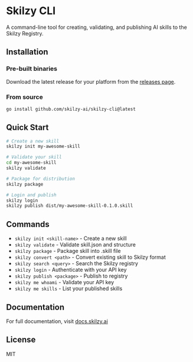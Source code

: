 # Skilzy CLI

A command-line tool for creating, validating, and publishing AI skills to the Skilzy Registry.

## Installation

### Pre-built binaries

Download the latest release for your platform from the [releases page](https://github.com/skilzy-ai/skilzy-cli/releases).

### From source

```bash
go install github.com/skilzy-ai/skilzy-cli@latest
```

## Quick Start

```bash
# Create a new skill
skilzy init my-awesome-skill

# Validate your skill
cd my-awesome-skill
skilzy validate

# Package for distribution
skilzy package

# Login and publish
skilzy login
skilzy publish dist/my-awesome-skill-0.1.0.skill
```

## Commands

- `skilzy init <skill-name>` - Create a new skill
- `skilzy validate` - Validate skill.json and structure
- `skilzy package` - Package skill into .skill file
- `skilzy convert <path>` - Convert existing skill to Skilzy format
- `skilzy search <query>` - Search the Skilzy registry
- `skilzy login` - Authenticate with your API key
- `skilzy publish <package>` - Publish to registry
- `skilzy me whoami` - Validate your API key
- `skilzy me skills` - List your published skills

## Documentation

For full documentation, visit [docs.skilzy.ai](https://docs.skilzy.ai)

## License

MIT
